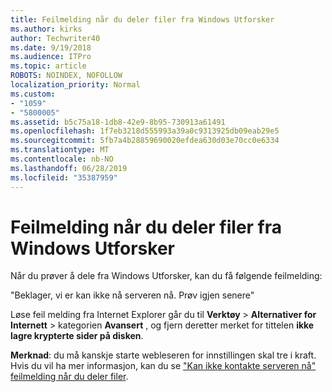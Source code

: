 ```yaml
---
title: Feilmelding når du deler filer fra Windows Utforsker
ms.author: kirks
author: Techwriter40
ms.date: 9/19/2018
ms.audience: ITPro
ms.topic: article
ROBOTS: NOINDEX, NOFOLLOW
localization_priority: Normal
ms.custom:
- "1059"
- "5800005"
ms.assetid: b5c75a18-1db8-42e9-8b95-730913a61491
ms.openlocfilehash: 1f7eb3218d555993a39a0c9313925db09eab29e5
ms.sourcegitcommit: 5fb7a4b28859690020efdea630d03e70cc0e6334
ms.translationtype: MT
ms.contentlocale: nb-NO
ms.lasthandoff: 06/28/2019
ms.locfileid: "35387959"
---
```

# <a name="error-message-when-sharing-files-from-windows-explorer"></a>Feilmelding når du deler filer fra Windows Utforsker

Når du prøver å dele fra Windows Utforsker, kan du få følgende feilmelding:
  
"Beklager, vi er kan ikke nå serveren nå. Prøv igjen senere"
  
Løse feil melding fra Internet Explorer går du til **Verktøy** \> **Alternativer for Internett** \> kategorien **Avansert** , og fjern deretter merket for tittelen **ikke lagre krypterte sider på disken**.
  
 **Merknad**: du må kanskje starte webleseren for innstillingen skal tre i kraft. Hvis du vil ha mer informasjon, kan du se ["Kan ikke kontakte serveren nå" feilmelding når du deler filer](https://go.microsoft.com/fwlink/?linkid=2022914).
  
